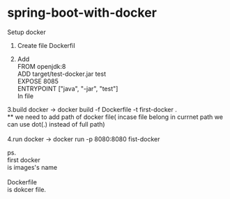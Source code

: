 # spring-boot-with-docker

Setup docker<br>
1. Create file Dockerfil<br>

2. Add <br>
FROM openjdk:8<br>
ADD target/test-docker.jar test<br>
EXPOSE 8085<br>
ENTRYPOINT ["java", "-jar", "test"]<br>
In file<br>

3.build docker -> docker build -f Dockerfile -t first-docker .<br>  ** we need to add path of docker file( incase file belong in currnet path we can use dot(.) instead of full path)<br><br>
4.run docker -> docker run -p 8080:8080 fist-docker<br>

ps. <br>first docker</br> is images's name<br>
    <br>Dockerfile</br> is dokcer file.
    
